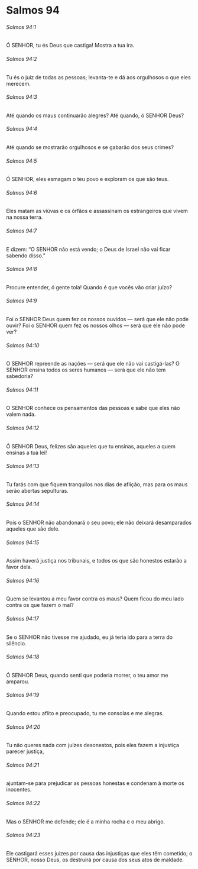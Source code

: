 # Salmos 94

###### Salmos 94:1

Ó SENHOR, tu és Deus que castiga! Mostra a tua ira.

###### Salmos 94:2

Tu és o juiz de todas as pessoas; levanta-te e dá aos orgulhosos o que eles merecem.

###### Salmos 94:3

Até quando os maus continuarão alegres? Até quando, ó SENHOR Deus?

###### Salmos 94:4

Até quando se mostrarão orgulhosos e se gabarão dos seus crimes?

###### Salmos 94:5

Ó SENHOR, eles esmagam o teu povo e exploram os que são teus.

###### Salmos 94:6

Eles matam as viúvas e os órfãos e assassinam os estrangeiros que vivem na nossa terra.

###### Salmos 94:7

E dizem: “O SENHOR não está vendo; o Deus de Israel não vai ficar sabendo disso.”

###### Salmos 94:8

Procure entender, ó gente tola! Quando é que vocês vão criar juízo?

###### Salmos 94:9

Foi o SENHOR Deus quem fez os nossos ouvidos — será que ele não pode ouvir? Foi o SENHOR quem fez os nossos olhos — será que ele não pode ver?

###### Salmos 94:10

O SENHOR repreende as nações — será que ele não vai castigá-las? O SENHOR ensina todos os seres humanos — será que ele não tem sabedoria?

###### Salmos 94:11

O SENHOR conhece os pensamentos das pessoas e sabe que eles não valem nada.

###### Salmos 94:12

Ó SENHOR Deus, felizes são aqueles que tu ensinas, aqueles a quem ensinas a tua lei!

###### Salmos 94:13

Tu farás com que fiquem tranquilos nos dias de aflição, mas para os maus serão abertas sepulturas.

###### Salmos 94:14

Pois o SENHOR não abandonará o seu povo; ele não deixará desamparados aqueles que são dele.

###### Salmos 94:15

Assim haverá justiça nos tribunais, e todos os que são honestos estarão a favor dela.

###### Salmos 94:16

Quem se levantou a meu favor contra os maus? Quem ficou do meu lado contra os que fazem o mal?

###### Salmos 94:17

Se o SENHOR não tivesse me ajudado, eu já teria ido para a terra do silêncio.

###### Salmos 94:18

Ó SENHOR Deus, quando senti que poderia morrer, o teu amor me amparou.

###### Salmos 94:19

Quando estou aflito e preocupado, tu me consolas e me alegras.

###### Salmos 94:20

Tu não queres nada com juízes desonestos, pois eles fazem a injustiça parecer justiça,

###### Salmos 94:21

ajuntam-se para prejudicar as pessoas honestas e condenam à morte os inocentes.

###### Salmos 94:22

Mas o SENHOR me defende; ele é a minha rocha e o meu abrigo.

###### Salmos 94:23

Ele castigará esses juízes por causa das injustiças que eles têm cometido; o SENHOR, nosso Deus, os destruirá por causa dos seus atos de maldade.

